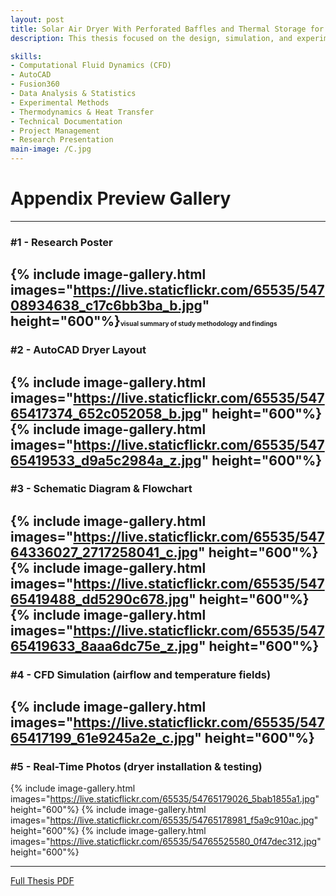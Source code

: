 ```yaml
---
layout: post
title: Solar Air Dryer With Perforated Baffles and Thermal Storage for Drying Coconut Briquettes
description: This thesis focused on the design, simulation, and experimental validation of a solar air dryer with perforated baffles and thermal storage, tested for coconut briquette drying in Brgy. Bambang, Calaca, Batangas. The study combined CFD analysis, AutoCAD design, and real-time experiments to evaluate airflow, heat distribution, and moisture removal efficiency. Only selected visuals and outputs are showcased here to highlight the most relevant contributions and results. The complete research paper and data are available in the full document. See below.

skills: 
- Computational Fluid Dynamics (CFD) 
- AutoCAD
- Fusion360
- Data Analysis & Statistics
- Experimental Methods
- Thermodynamics & Heat Transfer
- Technical Documentation
- Project Management
- Research Presentation
main-image: /C.jpg
---
```

# Appendix Preview Gallery 
---
### #1 - Research Poster
{% include image-gallery.html 
images="https://live.staticflickr.com/65535/54708934638_c17c6bb3ba_b.jpg" height="600"%}<span style="font-size: 10px">visual summary of study methodology and findings</span>
---
### #2 - AutoCAD Dryer Layout 
{% include image-gallery.html 
images="https://live.staticflickr.com/65535/54765417374_652c052058_b.jpg" height="600"%}
{% include image-gallery.html 
images="https://live.staticflickr.com/65535/54765419533_d9a5c2984a_z.jpg" height="600"%}
---
### #3 - Schematic Diagram & Flowchart
{% include image-gallery.html 
images="https://live.staticflickr.com/65535/54764336027_2717258041_c.jpg" height="600"%}
{% include image-gallery.html 
images="https://live.staticflickr.com/65535/54765419488_dd5290c678.jpg" height="600"%}
{% include image-gallery.html 
images="https://live.staticflickr.com/65535/54765419633_8aaa6dc75e_z.jpg" height="600"%}
---
### #4 - CFD Simulation (airflow and temperature fields)
{% include image-gallery.html 
images="https://live.staticflickr.com/65535/54765417199_61e9245a2e_c.jpg" height="600"%}
---
### #5 - Real-Time Photos (dryer installation & testing)
{% include image-gallery.html 
images="https://live.staticflickr.com/65535/54765179026_5bab1855a1.jpg" height="600"%}
{% include image-gallery.html 
images="https://live.staticflickr.com/65535/54765178981_f5a9c910ac.jpg" height="600"%}
{% include image-gallery.html 
images="https://live.staticflickr.com/65535/54765525580_0f47dec312.jpg" height="600"%}
 
---
[Full Thesis PDF](https://drive.google.com/file/d/1aBqTDGi8bNGEWODmMOuwnb7odiE1rSSU/view?usp=drive_link)
